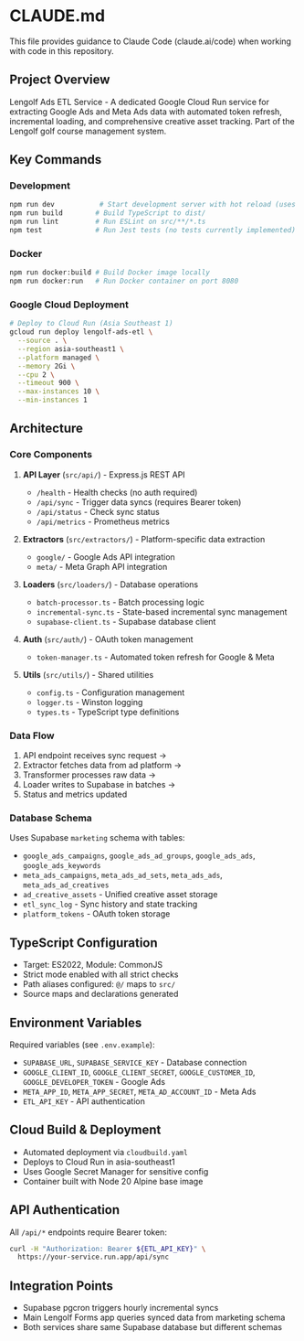 # CLAUDE.md

This file provides guidance to Claude Code (claude.ai/code) when working with code in this repository.

## Project Overview

Lengolf Ads ETL Service - A dedicated Google Cloud Run service for extracting Google Ads and Meta Ads data with automated token refresh, incremental loading, and comprehensive creative asset tracking. Part of the Lengolf golf course management system.

## Key Commands

### Development
```bash
npm run dev           # Start development server with hot reload (uses tsx watch)
npm run build        # Build TypeScript to dist/
npm run lint         # Run ESLint on src/**/*.ts
npm test             # Run Jest tests (no tests currently implemented)
```

### Docker
```bash
npm run docker:build # Build Docker image locally
npm run docker:run   # Run Docker container on port 8080
```

### Google Cloud Deployment
```bash
# Deploy to Cloud Run (Asia Southeast 1)
gcloud run deploy lengolf-ads-etl \
  --source . \
  --region asia-southeast1 \
  --platform managed \
  --memory 2Gi \
  --cpu 2 \
  --timeout 900 \
  --max-instances 10 \
  --min-instances 1
```

## Architecture

### Core Components

1. **API Layer** (`src/api/`) - Express.js REST API
   - `/health` - Health checks (no auth required)
   - `/api/sync` - Trigger data syncs (requires Bearer token)
   - `/api/status` - Check sync status
   - `/api/metrics` - Prometheus metrics

2. **Extractors** (`src/extractors/`) - Platform-specific data extraction
   - `google/` - Google Ads API integration
   - `meta/` - Meta Graph API integration

3. **Loaders** (`src/loaders/`) - Database operations
   - `batch-processor.ts` - Batch processing logic
   - `incremental-sync.ts` - State-based incremental sync management
   - `supabase-client.ts` - Supabase database client

4. **Auth** (`src/auth/`) - OAuth token management
   - `token-manager.ts` - Automated token refresh for Google & Meta

5. **Utils** (`src/utils/`) - Shared utilities
   - `config.ts` - Configuration management
   - `logger.ts` - Winston logging
   - `types.ts` - TypeScript type definitions

### Data Flow

1. API endpoint receives sync request → 
2. Extractor fetches data from ad platform →
3. Transformer processes raw data →
4. Loader writes to Supabase in batches →
5. Status and metrics updated

### Database Schema

Uses Supabase `marketing` schema with tables:
- `google_ads_campaigns`, `google_ads_ad_groups`, `google_ads_ads`, `google_ads_keywords`
- `meta_ads_campaigns`, `meta_ads_ad_sets`, `meta_ads_ads`, `meta_ads_ad_creatives`
- `ad_creative_assets` - Unified creative asset storage
- `etl_sync_log` - Sync history and state tracking
- `platform_tokens` - OAuth token storage

## TypeScript Configuration

- Target: ES2022, Module: CommonJS
- Strict mode enabled with all strict checks
- Path aliases configured: `@/` maps to `src/`
- Source maps and declarations generated

## Environment Variables

Required variables (see `.env.example`):
- `SUPABASE_URL`, `SUPABASE_SERVICE_KEY` - Database connection
- `GOOGLE_CLIENT_ID`, `GOOGLE_CLIENT_SECRET`, `GOOGLE_CUSTOMER_ID`, `GOOGLE_DEVELOPER_TOKEN` - Google Ads
- `META_APP_ID`, `META_APP_SECRET`, `META_AD_ACCOUNT_ID` - Meta Ads
- `ETL_API_KEY` - API authentication

## Cloud Build & Deployment

- Automated deployment via `cloudbuild.yaml`
- Deploys to Cloud Run in asia-southeast1
- Uses Google Secret Manager for sensitive config
- Container built with Node 20 Alpine base image

## API Authentication

All `/api/*` endpoints require Bearer token:
```bash
curl -H "Authorization: Bearer ${ETL_API_KEY}" \
  https://your-service.run.app/api/sync
```

## Integration Points

- Supabase pgcron triggers hourly incremental syncs
- Main Lengolf Forms app queries synced data from marketing schema
- Both services share same Supabase database but different schemas